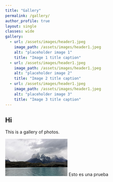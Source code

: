 ```yaml
---
title: "Gallery"
permalink: /gallery/
author_profile: true
layout: single
classes: wide
gallery:
  - url: /assets/images/header1.jpeg
    image_path: /assets/images/header1.jpeg
    alt: "placeholder image 1"
    title: "Image 1 title caption"
  - url: /assets/images/header1.jpeg
    image_path: /assets/images/header1.jpeg
    alt: "placeholder image 2"
    title: "Image 2 title caption"
  - url: /assets/images/header1.jpeg
    image_path: /assets/images/header1.jpeg
    alt: "placeholder image 3"
    title: "Image 3 title caption"
---
```



## Hi

This is a gallery of photos.


<img src="/assets/images/header1.jpeg" width="200" />
Esto es una prueba

